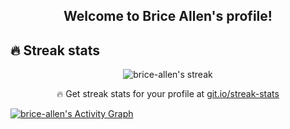 <h2 align="center">
  Welcome to Brice Allen's profile!
</h2>

## 🔥 Streak stats

<!-- GitHub Readme Streak Stats - https://github.com/DenverCoder1/github-readme-streak-stats -->
<p align="center">
    <img title="🔥 Get streak stats for your profile at git.io/streak-stats" alt="brice-allen's streak" src="https://github-readme-streak-stats.herokuapp.com?user=brice-allen&theme=darcula&date_format=%5BY.%5Dn.j)](https://git.io/streak-stats"/>
  </a>
  <p align="center">🔥 Get streak stats for your profile at <a href="https://git.io/streak-stats">git.io/streak-stats</a></p>
</p>

<!-- https://github.com/ashutosh00710/github-readme-activity-graph -->
<a href="https://github.com/ashutosh00710/github-readme-activity-graph"><img alt="brice-allen's Activity Graph" src="https://activity-graph.herokuapp.com/graph?username=brice-allen&bg_color=1F222E&color=F8D866&line=F85D7F&point=FFFFFF&hide_border=true" /></a>
